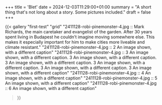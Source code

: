 +++
title = 'Blet'
date = 2024-12-03T11:29:00+01:00
summary = "A short thing that's not long about a story. Some pictures included."
draft = false
+++

{{< gallery "first-test" "grid"
"2411128-robi-pinemonster-4.jpg :: Mark Richards, the main caretaker and evangelist of the garden. After 30 years spent living in Budapest he couldn’t imagine moving somewhere else. This makes it especially important for him to make cities more liveable and climate resistant." 
"2411128-robi-pinemonster-4.jpg :: 2 An image shown, with a different caption"
"2411128-robi-pinemonster-4.jpg :: 3 An image shown, with a different caption. 3 An image shown, with a different caption. 3 An image shown, with a different caption. 3 An image shown, with a different caption. 3 An image shown, with a different caption. 3 An image shown, with a different caption"
"2411128-robi-pinemonster-4.jpg :: 4 An image shown, with a different caption"
"2411128-robi-pinemonster-4.jpg :: 5 An image shown, with a different caption"
"2411128-robi-pinemonster-4.jpg :: 6 An image shown, with a different caption" 
>}}